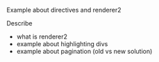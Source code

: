 Example about directives and renderer2

Describe

- what is renderer2
- example about highlighting divs
- example about pagination (old vs new solution)
